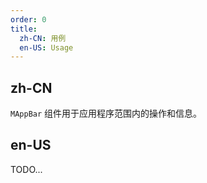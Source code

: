 ```yaml
---
order: 0
title:
  zh-CN: 用例
  en-US: Usage
---
```


## zh-CN

`MAppBar` 组件用于应用程序范围内的操作和信息。

## en-US

TODO...


